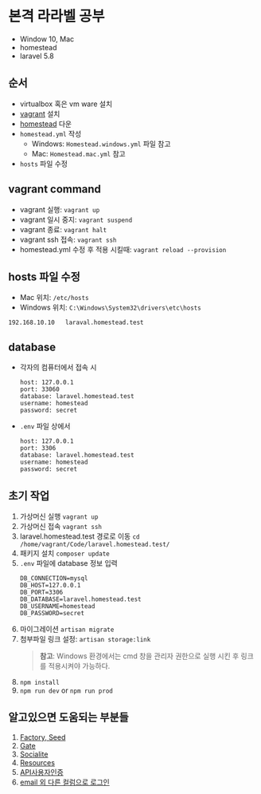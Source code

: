# 본격 라라벨 공부

* Window 10, Mac
* homestead
* laravel 5.8

## 순서
* virtualbox 혹은 vm ware 설치
* [vagrant](https://www.vagrantup.com/downloads.html) 설치
* [homestead](https://github.com/laravel/homestead) 다운
* `homestead.yml` 작성
    * Windows: `Homestead.windows.yml` 파일 참고
    * Mac: `Homestead.mac.yml` 참고
* `hosts` 파일 수정

## vagrant command
* vagrant 실행: `vagrant up`
* vagrant 일시 중지: `vagrant suspend`
* vagrant 종료: `vagrant halt`
* vagrant ssh 접속: `vagrant ssh`
* homestead.yml 수정 후 적용 시킬때: `vagrant reload --provision`

## hosts 파일 수정
* Mac 위치: `/etc/hosts`
* Windows 위치: `C:\Windows\System32\drivers\etc\hosts`
```
192.168.10.10   laraval.homestead.test
```

## database
* 각자의 컴퓨터에서 접속 시
    ```
    host: 127.0.0.1
    port: 33060
    database: laravel.homestead.test
    username: homestead
    password: secret
    ```
* `.env` 파일 상에서
    ```
    host: 127.0.0.1
    port: 3306
    database: laravel.homestead.test
    username: homestead
    password: secret
    ```

## 초기 작업
1. 가상머신 실행 `vagrant up`
2. 가상머신 접속 `vagrant ssh`
3. laravel.homestead.test 경로로 이동 `cd /home/vagrant/Code/laravel.homestead.test/`
4. 패키지 설치 `composer update`
5. `.env` 파일에 database 정보 입력
    ```
    DB_CONNECTION=mysql
    DB_HOST=127.0.0.1
    DB_PORT=3306
    DB_DATABASE=laravel.homestead.test
    DB_USERNAME=homestead
    DB_PASSWORD=secret
    ```
6. 마이그레이션 `artisan migrate`
7. 첨부파일 링크 설정: `artisan storage:link`
    >**참고**: Windows 환경에서는 cmd 창을 관리자 권한으로 실행 시킨 후 링크를 적용시켜야 가능하다.
8. `npm install`
9. `npm run dev` or `npm run prod`

## 알고있으면 도움되는 부분들
1. [Factory, Seed](https://github.com/asj214/laravel.homestead.test/blob/master/note/seeder.md)
2. [Gate](https://github.com/asj214/laravel.homestead.test/blob/master/note/gate.md)
3. [Socialite](https://github.com/asj214/laravel.homestead.test/blob/master/note/socialite.md)
4. [Resources](https://github.com/asj214/laravel.homestead.test/blob/master/note/resources.md)
5. [API사용자인증](https://github.com/asj214/laravel.homestead.test/blob/master/note/api_token.md)
6. [email 외 다른 컬럼으로 로그인](https://github.com/asj214/laravel.homestead.test/blob/master/note/authenticated.md)
